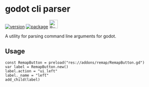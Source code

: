# godot cli parser

[![version](https://img.shields.io/badge/4.x-blue?logo=godot-engine&logoColor=white&label=godot&style=for-the-badge)](https://godotengine.org "Made with godot")
[![package](https://img.shields.io/npm/v/@bendn/remap?label=version&style=for-the-badge)](https://www.npmjs.com/package/@bendn/remap)
<a href='https://ko-fi.com/bendn' title='Buy me a coffee' target='_blank'><img height='28' src='https://storage.ko-fi.com/cdn/brandasset/kofi_button_red.png' alt='Buy me a coffee'> </a>

A utility for parsing command line arguments for godot.

## Usage

```gdscript
const RemapButton = preload("res://addons/remap/RemapButton.gd")
var label = RemapButton.new()
label.action = "ui_left"
label._name = "left"
add_child(label)
```
